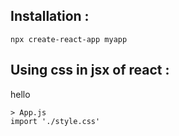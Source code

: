 ## Installation :

``npx create-react-app myapp``

## Using css in jsx of react : 

hello

    > App.js
    import './style.css'
